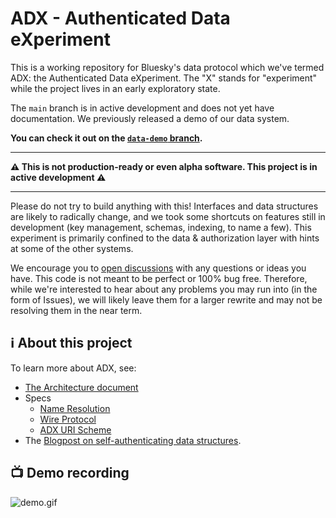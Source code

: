 # ADX - Authenticated Data eXperiment

This is a working repository for Bluesky's data protocol which we've termed ADX: the Authenticated Data eXperiment. The "X" stands for "experiment" while the project lives in an early exploratory state.

The `main` branch is in active development and does not yet have documentation. We previously released a demo of our data system.

**You can check it out on the [`data-demo` branch](https://github.com/bluesky-social/adx/tree/data-demo).**

---

**⚠️ This is not production-ready or even alpha software. This project is in active development ⚠️**

---

Please do not try to build anything with this! Interfaces and data structures are likely to radically change, and we took some shortcuts on features still in development (key management, schemas, indexing, to name a few). This experiment is primarily confined to the data & authorization layer with hints at some of the other systems.

We encourage you to [open discussions](https://github.com/bluesky-social/adx/discussions) with any questions or ideas you have. This code is not meant to be perfect or 100% bug free. Therefore, while we're interested to hear about any problems you may run into (in the form of Issues), we will likely leave them for a larger rewrite and may not be resolving them in the near term.

## ℹ️ About this project

To learn more about ADX, see:

- [The Architecture document](docs/architecture.md)
- Specs
  - [Name Resolution](docs/specs/name-resolution.md)
  - [Wire Protocol](docs/specs/wire-protocol.md)
  - [ADX URI Scheme](docs/specs/adx-uri.md)
- The [Blogpost on self-authenticating data structures](https://blueskyweb.xyz/blog/3-6-2022-a-self-authenticating-social-protocol). 

## 📺 Demo recording

![demo.gif](./docs/img/demo.gif)
